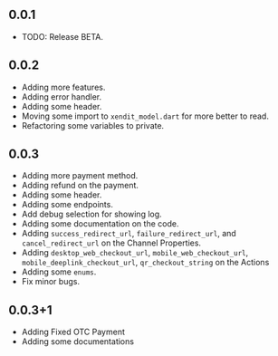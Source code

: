 ## 0.0.1


* TODO: Release BETA.


## 0.0.2


* Adding more features.
* Adding error handler.
* Adding some header.
* Moving some import to `xendit_model.dart` for more better to read.
* Refactoring some variables to private.


## 0.0.3


* Adding more payment method.
* Adding refund on the payment.
* Adding some header.
* Adding some endpoints.
* Add debug selection for showing log.
* Adding some documentation on the code.
* Adding `success_redirect_url`, `failure_redirect_url`, and `cancel_redirect_url` on the Channel Properties.
* Adding `desktop_web_checkout_url`, `mobile_web_checkout_url`, `mobile_deeplink_checkout_url`, `qr_checkout_string` on the Actions
* Adding some `enums`.
* Fix minor bugs.


## 0.0.3+1


* Adding Fixed OTC Payment
* Adding some documentations